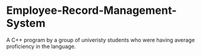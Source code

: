 # Employee-Record-Management-System
A C++ program by a group of univeristy students who were having average proficiency in the language.
